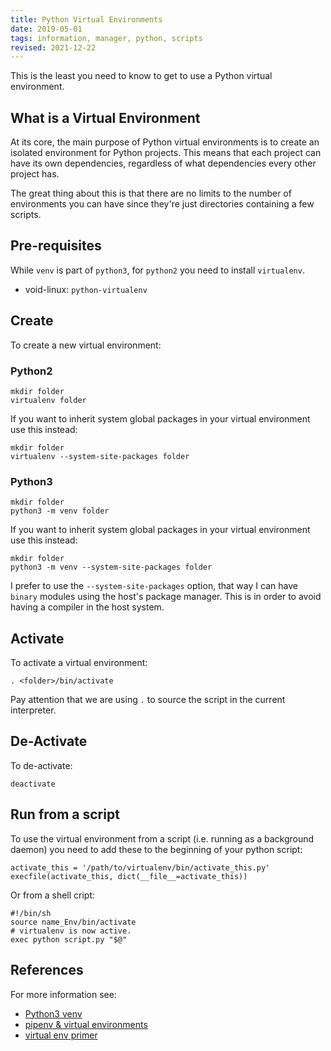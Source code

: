 ```yaml
---
title: Python Virtual Environments
date: 2019-05-01
tags: information, manager, python, scripts
revised: 2021-12-22
---
```


This is the least you need to know to get to use a Python virtual
environment.

## What is a Virtual Environment

At its core, the main purpose of Python virtual environments is to
create an isolated environment for Python projects. This means that
each project can have its own dependencies, regardless of what
dependencies every other project has.

The great thing about this is that there are no limits to the number
of environments you can have since they're just directories containing
a few scripts.

## Pre-requisites

While `venv` is part of `python3`, for `python2` you need to install
`virtualenv`.

- void-linux: `python-virtualenv`

## Create

To create a new virtual environment:

### Python2

```
mkdir folder
virtualenv folder
```

If you want to inherit system global packages in your virtual
environment use this instead:

```
mkdir folder
virtualenv --system-site-packages folder
```

### Python3

```
mkdir folder
python3 -m venv folder
```

If you want to inherit system global packages in your virtual
environment use this instead:

```
mkdir folder
python3 -m venv --system-site-packages folder
```

I prefer to use the `--system-site-packages` option, that way
I can have `binary` modules using the host's package manager.
This is in order to avoid having a compiler in the host system.


## Activate

To activate a virtual environment:

```
. <folder>/bin/activate
```

Pay attention that we are using `.` to source the script in
the current interpreter.

## De-Activate

To de-activate:

```
deactivate
```

## Run from a script

To use the virtual environment from a script (i.e. running
as a background daemon) you need to add these to the
beginning of your python script:

```
activate_this = '/path/to/virtualenv/bin/activate_this.py'
execfile(activate_this, dict(__file__=activate_this))
```

Or from a shell cript:

```
#!/bin/sh
source name_Env/bin/activate
# virtualenv is now active.
exec python script.py "$@"
```

## References

For more information see:

- [Python3 venv](https://docs.python.org/3/library/venv.html)
- [pipenv & virtual environments](https://docs.python-guide.org/dev/virtualenvs/)
- [virtual env primer](https://realpython.com/python-virtual-environments-a-primer/)
